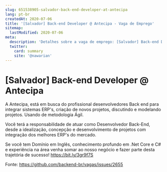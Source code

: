 ```yaml
---
slug: 651538905-salvador-back-end-developer-at-antecipa
lang: pt-br
createdAt: 2020-07-06
title: '[Salvador] Back-end Developer @ Antecipa - Vaga de Emprego'
sitemap:
  lastModified: 2020-07-06
meta:
  description: 'Detalhes sobre a vaga de emprego: [Salvador] Back-end Developer @ Antecipa'
  twitter:
    card: summary
    site: '@nawarian'
---
```


# [Salvador] Back-end Developer @ Antecipa

A Antecipa, está em busca do profissional desenvolvedores Back end para integrar sistemas ERP's, criação de novos projetos, discutindo e modelando projetos. Usando de metodologia Ágil.

Você terá a responsabilidade de atuar como Desenvolvedor Back-End, desde a idealização, concepção e desenvolvimento de projetos com integração dos melhores ERP's do mercado. 

Se você tem Domínio em Inglês, conhecimento profundo em .Net Core e C# e experiência na área venha somar ao nosso negócio e fazer parte desta trajetória de sucesso!
https://bit.ly/3gr9f7S 



Fonte: https://github.com/backend-br/vagas/issues/2655